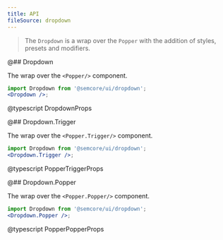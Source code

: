 ```yaml
---
title: API
fileSource: dropdown
---
```


> The `Dropdown` is a wrap over the `Popper` with the addition of styles, presets and modifiers.

@## Dropdown

The wrap over the `<Popper/>` component.

```jsx
import Dropdown from '@semcore/ui/dropdown';
<Dropdown />;
```

@typescript DropdownProps

@## Dropdown.Trigger

The wrap over the `<Popper.Trigger/>` component.

```jsx
import Dropdown from '@semcore/ui/dropdown';
<Dropdown.Trigger />;
```

@typescript PopperTriggerProps

@## Dropdown.Popper

The wrap over the `<Popper.Popper/>` component.

```jsx
import Dropdown from '@semcore/ui/dropdown';
<Dropdown.Popper />;
```

@typescript PopperPopperProps
